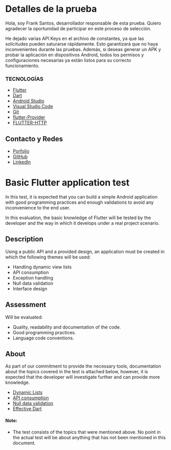 # Detalles de la prueba

Hola, soy Frank Santos, desarrollador responsable de esta prueba. Quiero agradecer la oportunidad de participar en este proceso de selección.

He dejado varias API Keys en el archivo de constantes, ya que las solicitudes pueden saturarse rápidamente. Esto garantizará que no haya inconvenientes durante las pruebas. Además, si deseas generar un APK y probar la aplicación en dispositivos Android, todos los permisos y configuraciones necesarias ya están listos para su correcto funcionamiento.

### TECNOLOGÍAS
-   [Flutter](https://flutter.dev/)
-   [Dart](https://dart.dev/)
-   [Android Studio](https://developer.android.com/studio)
-   [Visual Studio Code](https://code.visualstudio.com/)
-   [Git](https://git-scm.com/)
-   [flutter-Provider](https://pub.dev/packages/provider)
-   [FLUTTER-HTTP](https://pub.dev/packages/http)

## Contacto y Redes
-   [Porfolio](https://frank-dev.netlify.app/)
-   [GitHub](https://github.com/Harurin5671)
-   [LinkedIn](https://www.linkedin.com/in/frank-santos-dev/)

# Basic Flutter application test

In this test, it is expected that you can build a simple Android application with good programming practices and enough validations to avoid any inconvenience to the end user.

In this evaluation, the basic knowledge of Flutter will be tested by the developer and the way in which it develops under a real project scenario.

## Description

Using a public API and a provided design, an application must be created in which the following themes will be used:
- Handling dynamic view lists
- API consumption
- Exception handling
- Null data validation
- Interface design

## Assessment
Will be evaluated:
- Quality, readability and documentation of the code.
- Good programming practices.
- Language code conventions.

## About
As part of our commitment to provide the necessary tools, documentation about the topics covered in the test is attached below, however, it is expected that the developer will investigate further and can provide more knowledge.
- [Dynamic Lists](https://esflutter.dev/docs/cookbook/lists/mixed-list)
- [API consumption](https://esflutter.dev/docs/cookbook/networking/fetch-data)
- [Null data validation](https://devjaime.medium.com/dart-null-safety-una-gu%C3%ADa-para-los-tipos-que-no-aceptan-valores-nulos-44767a116da0)
- [Effective Dart](https://dart.dev/guides/language/effective-dart)

#### Note:
- The test consists of the topics that were mentioned above. No point in the actual test will be about anything that has not been mentioned in this document.